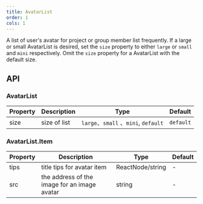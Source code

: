 ```yaml
---
title: AvatarList
order: 1
cols: 1
---
```


A list of user's avatar for project or group member list frequently. If a large or small AvatarList is desired, set the `size` property to either `large` or `small` and `mini` respectively. Omit the `size` property for a AvatarList with the default size.

## API

### AvatarList

| Property | Description | Type | Default |
|----------|------------------------------------------|-------------|-------|
| size | size of list | `large`、`small` 、`mini`, `default` | `default` |

### AvatarList.Item

| Property | Description | Type | Default |
|----------|------------------------------------------|-------------|-------|
| tips | title tips for avatar item | ReactNode\/string | - |
| src | the address of the image for an image avatar | string | - |
